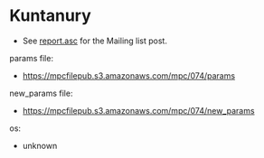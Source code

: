 # Kuntanury
* See [report.asc](./report.asc) for the Mailing list post.

params file:
* https://mpcfilepub.s3.amazonaws.com/mpc/074/params

new_params file:
* https://mpcfilepub.s3.amazonaws.com/mpc/074/new_params

os: 
* unknown
